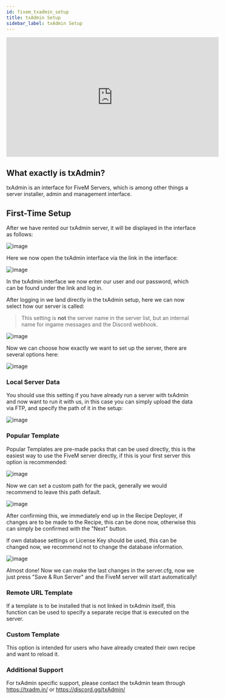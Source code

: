 ```yaml
---
id: fivem_txadmin_setup
title: txAdmin Setup
sidebar_label: txAdmin Setup
---
```


<iframe width="560" height="315" src="https://www.youtube.com/embed/dGXEj_06WEw" title="YouTube video player" frameborder="0" allow="accelerometer; autoplay; clipboard-write; encrypted-media; gyroscope; picture-in-picture" allowfullscreen></iframe>


## What exactly is txAdmin?

txAdmin is an interface for FiveM Servers, which is among other things a server installer, admin and management interface.

## First-Time Setup

After we have rented our txAdmin server, it will be displayed in the interface as follows:

![image](https://user-images.githubusercontent.com/13604413/159169306-97751551-ef77-47a1-9fe2-acf2a437c16c.png)

Here we now open the txAdmin interface via the link in the interface:

![image](https://user-images.githubusercontent.com/13604413/159169313-5e9e3c01-1c48-48e5-855e-6126c39bfdf9.png)

In the txAdmin interface we now enter our user and our password, which can be found under the link and log in.

After logging in we land directly in the txAdmin setup, here we can now select how our server is called:

> This setting is **not** the server name in the server list, but an internal name for ingame messages and the Discord webhook.

![image](https://user-images.githubusercontent.com/13604413/159169329-6b9670f4-e472-4619-8451-4dc8158a33cf.png)

Now we can choose how exactly we want to set up the server, there are several options here:

![image](https://user-images.githubusercontent.com/13604413/159169335-a4a52bc6-020e-4116-985c-9145ae7d5d84.png)

### Local Server Data

You should use this setting if you have already run a server with txAdmin and now want to run it with us, in this case you can simply upload the data via FTP, and specify the path of it in the setup:

![image](https://user-images.githubusercontent.com/13604413/159169346-9d8536fc-8fe2-4746-aa78-67b54b60c89c.png)


### Popular Template

Popular Templates are pre-made packs that can be used directly, this is the easiest way to use the FiveM server directly, if this is your first server this option is recommended:

![image](https://user-images.githubusercontent.com/13604413/159169359-1a0e1e9e-17c3-4d60-9da7-7fd6362da8b7.png)

Now we can set a custom path for the pack, generally we would recommend to leave this path default.

![image](https://user-images.githubusercontent.com/13604413/159169394-3fc332b4-4537-46cf-bd25-57235783c843.png)


After confirming this, we immediately end up in the Recipe Deployer, if changes are to be made to the Recipe, this can be done now, otherwise this can simply be confirmed with the "Next" button.


If own database settings or License Key should be used, this can be changed now, we recommend not to change the database information.

![image](https://user-images.githubusercontent.com/13604413/159169403-1909153c-67ac-4b6b-9623-7d8cf6f0751b.png)



Almost done! Now we can make the last changes in the server.cfg, now we just press "Save & Run Server" and the FiveM server will start automatically!

### Remote URL Template

If a template is to be installed that is not linked in txAdmin itself, this function can be used to specify a separate recipe that is executed on the server.

### Custom Template

This option is intended for users who have already created their own recipe and want to reload it.

### Additional Support

For txAdmin specific support, please contact the txAdmin team through https://txadm.in/ or https://discord.gg/txAdmin/
